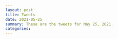 ```yaml
---
layout: post
title: Tweets
date: 2021-05-25
summary: These are the tweets for May 25, 2021.
categories:
---
```


